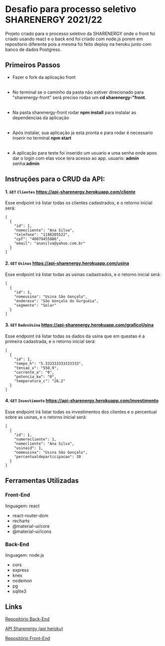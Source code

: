 # Desafio para processo seletivo SHARENERGY 2021/22

Projeto criado para o processo seletivo da SHARENERGY onde o front foi criado usando react e o back end foi criado com node.js porem em repositorio diferente pois a mesma foi feito deploy na heroku junto com banco de dados Postgress.

## Primeiros Passos

- Fazer o fork da aplicação front <br><br>

- No terminal se o caminho da pasta não estiver direcionado para "sharenergy-front" será preciso rodas um <b>cd sharenergy-"front</b>.<br><br>

- Na pasta sharenergy-front rodar <b>npm install</b> para instalar as dependencias da aplicação<br><br>

- Após instalar, sua aplicação ja esta pronta e para rodar é necessario inserir no terminal <b>npm start</b> <br><br>

- A aplicação para teste foi inserido um usuario e uma senha onde apos dar o login com elas voce tera acesso ao app.
  usuario: <b>admin</b> senha:<b>admin</b>

## Instruções para o CRUD da API:

#### 1. `GET` `Clientes` https://api-sharenergy.herokuapp.com/cliente

Esse endpoint irá listar todas os clientes cadastrados, e o retorno inicial será:

```json=
[
  {
    "id": 1,
    "nomecliente": "Ana Silva",
    "telefone": "1198205522",
    "cpf": "40079455886",
    "email": "anasilva@yahoo.com.br"
  }
]
```

#### 2. `GET` `Usinas` https://api-sharenergy.herokuapp.com/usina

Esse endpoint irá listar todas as usinas cadastrados, e o retorno inicial será:

```json=
[
  {
    "id": 1,
    "nomeusina": "Usina São Gonçalo",
    "endereco": "São Gonçalo do Gurguéia",
    "segmento": "Solar"
  }
]
```

#### 3. `GET` `DadosUsina` https://api-sharenergy.herokuapp.com/graficoUsina

Esse endpoint irá listar todas os dados da usina que em questao é a primeira cadastrada, e o retorno inicial será:

```json=
[
  {
    "id": 1,
    "tempo_h": "5.333333333333333",
    "tensao_v": "550.9",
    "corrente_a": "0",
    "potencia_kw": "0",
    "temperatura_c": "26.2"
  }
]
```

#### 4. `GET` `Investimento` https://api-sharenergy.herokuapp.com/investimento

Esse endpoint irá listar todas os investimentos dos clientes e o percentual sobre as usinas, e o retorno inicial será:

```json=
[
  {
    "id": 1,
    "numerocliente": 1,
    "nomecliente": "Ana Silva",
    "usinaid": 1,
    "nomeusina": "Usina São Gonçalo",
    "percentualdeparticipacao": 30
  }
]
```

## Ferramentas Utilizadas

### Front-End

linguagem: react

- react-router-dom
- recharts
- @material-ui/core
- @material-ui/icons

### Back-End

linguagem: node.js

- cors
- express
- knex
- nodemon
- pg
- sqlite3

## Links

[ Repositório Back-End](https://github.com/juliocesar1316/back-end-sharenergy)

[API Sharenergy (api heroku)](https://api-sharenergy.herokuapp.com)

[Repositório Front-End](https://github.com/juliocesar1316/desafio-sharenergy-2021-22/tree/julio-cesar-de-oliveira-martins)
